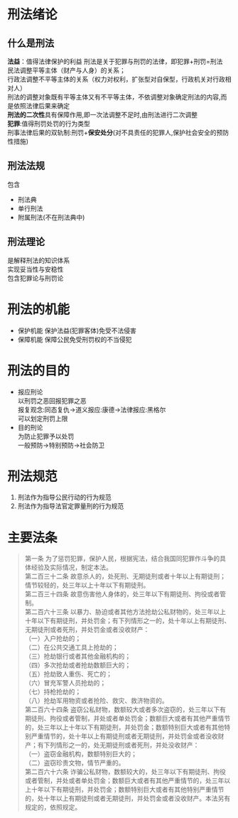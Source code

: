 # 刑法绪论
## 什么是刑法
**法益**：值得法律保护的利益
刑法是关于犯罪与刑罚的法律，即犯罪+刑罚=刑法  
民法调整平等主体（财产与人身）的关系；  
行政法调整不平等主体的关系（权力对权利，扩张型对自保型，行政机关对行政相对人）  
刑法的调整对象既有平等主体又有不平等主体，不依调整对象确定刑法的内容,而是依照法律后果来确定  
**刑法的二次性**具有保障作用,即一次法调整不足时,由刑法进行二次调整  
**犯罪**:值得刑罚处罚的行为类型  
刑事法律后果的双轨制:刑罚+**保安处分**(对不具责任的犯罪人,保护社会安全的预防性措施)
## 刑法法规
包含
- 刑法典
- 单行刑法
- 附属刑法(不在刑法典中)
## 刑法理论
是解释刑法的知识体系  
实现妥当性与安稳性  
包含犯罪论与刑罚论
# 刑法的机能
- 保护机能
保护法益(犯罪客体)免受不法侵害
- 保障机能
保障公民免受刑罚权的不当侵犯
# 刑法的目的
- 报应刑论  
以刑罚之恶回报犯罪之恶  
报复观念:同态复仇→道义报应:康德→法律报应:黑格尔  
可以划定刑罚上限
- 目的刑论  
为防止犯罪予以处罚  
一般预防→特别预防→社会防卫
# **刑法规范**
1. 刑法作为指导公民行动的行为规范
2. 刑法作为指导法官定罪量刑的行为规范
# 主要法条
>第一条    为了惩罚犯罪，保护人民，根据宪法，结合我国同犯罪作斗争的具体经验及实际情况，制定本法。  
第二百三十二条    故意杀人的，处死刑、无期徒刑或者十年以上有期徒刑；情节较轻的，处三年以上十年以下有期徒刑。  
第二百三十四条    故意伤害他人身体的，处三年以下有期徒刑、拘役或者管制。  
第二百六十三条    以暴力、胁迫或者其他方法抢劫公私财物的，处三年以上十年以下有期徒刑，并处罚金；有下列情形之一的，处十年以上有期徒刑、无期徒刑或者死刑，并处罚金或者没收财产：  
    （一）入户抢劫的；  
    （二）在公共交通工具上抢劫的；  
    （三）抢劫银行或者其他金融机构的；  
    （四）多次抢劫或者抢劫数额巨大的；  
    （五）抢劫致人重伤、死亡的；  
    （六）冒充军警人员抢劫的；  
    （七）持枪抢劫的；  
    （八）抢劫军用物资或者抢险、救灾、救济物资的。  
第二百六十四条    盗窃公私财物，数额较大或者多次盗窃的，处三年以下有期徒刑、拘役或者管制，并处或者单处罚金；数额巨大或者有其他严重情节的，处三年以上十年以下有期徒刑，并处罚金；数额特别巨大或者有其他特别严重情节的，处十年以上有期徒刑或者无期徒刑，并处罚金或者没收财产；有下列情形之一的，处无期徒刑或者死刑，并处没收财产：  
    （一）盗窃金融机构，数额特别巨大的；  
    （二）盗窃珍贵文物，情节严重的。  
第二百六十六条    诈骗公私财物，数额较大的，处三年以下有期徒刑、拘役或者管制，并处或者单处罚金；数额巨大或者有其他严重情节的，处三年以上十年以下有期徒刑，并处罚金；数额特别巨大或者有其他特别严重情节的，处十年以上有期徒刑或者无期徒刑，并处罚金或者没收财产。本法另有规定的，依照规定。
